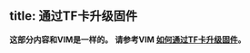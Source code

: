 title: 通过TF卡升级固件
---

**这部分内容和VIM是一样的。**
**请参考VIM [如何通过TF卡升级固件](/zh-cn/vim/UpgradeViaUSBCable.html)。**
